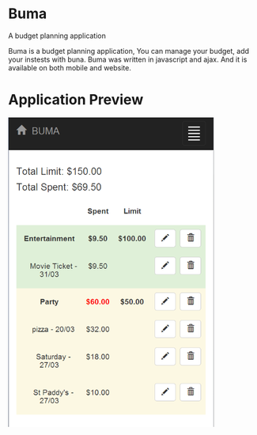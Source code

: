 # Buma
A budget planning application

Buma is a budget planning application, You can manage your budget, add your instests with buna.
Buma was written in javascript and ajax. And it is available on both mobile and website.

# Application Preview

![My image](https://github.com/zack-liruipeng/buma/blob/master/images/sample.png)
